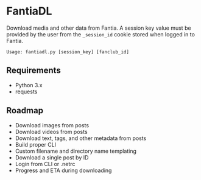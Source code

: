# FantiaDL
Download media and other data from Fantia. A session key value must be provided by the user from the `_session_id` cookie stored when logged in to Fantia.

`Usage: fantiadl.py [session_key] [fanclub_id]`

## Requirements
 - Python 3.x
 - requests

## Roadmap
 - Download images from posts
 - Download videos from posts
 - Download text, tags, and other metadata from posts
 - Build proper CLI
 - Custom filename and directory name templating
 - Download a single post by ID
 - Login from CLI or .netrc
 - Progress and ETA during downloading
